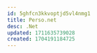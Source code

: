 ```yaml
---
id: 5ghfcn3kkvoptjd5vl4nmg1
title: Perso.net
desc: .Net 
updated: 1711635739028
created: 1704191184725
---
```


